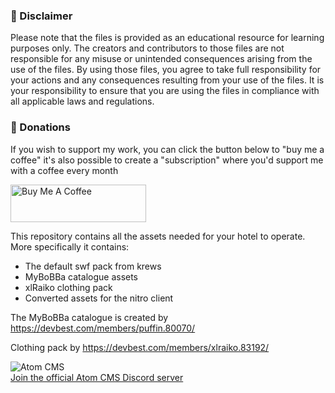 ### 📢 Disclaimer

Please note that the files is provided as an educational resource for learning purposes only. The creators and contributors to those files are not responsible for any misuse or unintended consequences arising from the use of the files. By using those files, you agree to take full responsibility for your actions and any consequences resulting from your use of the files. It is your responsibility to ensure that you are using the files in compliance with all applicable laws and regulations.

### 🙏 Donations
If you wish to support my work, you can click the button below to "buy me a coffee" it's also possible to create a "subscription" where you'd support me with a coffee every month

<a href="https://www.buymeacoffee.com/dennisobject" target="_blank"><img src="https://cdn.buymeacoffee.com/buttons/v2/default-yellow.png" alt="Buy Me A Coffee" style="height: 60px !important;width: 217px !important;" ></a>

This repository contains all the assets needed for your hotel to operate. More specifically it contains:
- The default swf pack from krews
- MyBoBBa catalogue assets
- xlRaiko clothing pack
- Converted assets for the nitro client

The MyBoBBa catalogue is created by https://devbest.com/members/puffin.80070/

Clothing pack by https://devbest.com/members/xlraiko.83192/

<div>
<img src="https://i.imgur.com/9ePNdJ4.png" alt="Atom CMS"/>
</div>

<div>
    <a href="https://discord.gg/rX3aShUHdg" target="_blank">
        Join the official Atom CMS Discord server
    </a>
</div>
